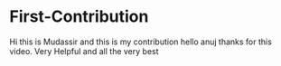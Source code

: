# First-Contribution
Hi this is Mudassir and this is my contribution
hello anuj thanks for this video. Very Helpful and all the very best
